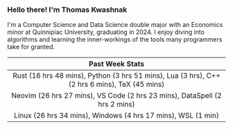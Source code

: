 
### Hello there! I'm Thomas Kwashnak

I'm a Computer Science and Data Science double major with an Economics
minor at Quinnipiac University, graduating in 2024.
I enjoy diving into algorithms and learning the inner-workings of the tools
many programmers take for granted.

| Past Week Stats |
| :---: |
| Rust (16 hrs 48 mins), Python (3 hrs 51 mins), Lua (3 hrs), C++ (2 hrs 6 mins), TeX (45 mins) |
| Neovim (26 hrs 27 mins), VS Code (2 hrs 23 mins), DataSpell (2 hrs 2 mins) |
| Linux (26 hrs 34 mins), Windows (4 hrs 17 mins), WSL (1 min) |

